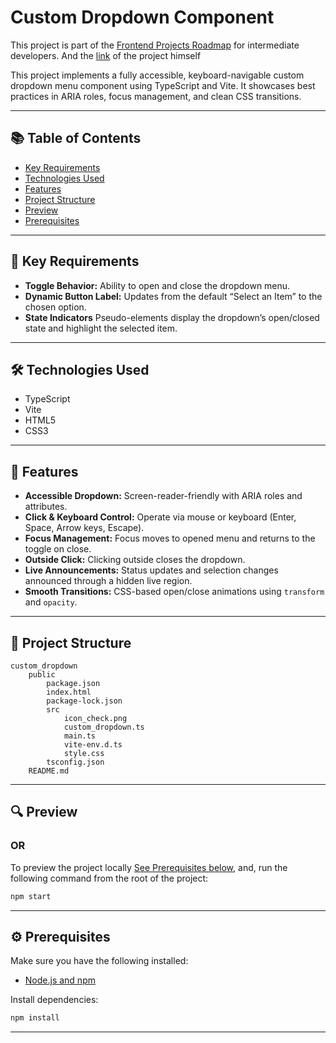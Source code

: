 # Custom Dropdown Component
This project is part of the [Frontend Projects Roadmap](https://roadmap.sh/frontend/projects) for intermediate developers. And the [link](https://roadmap.sh/projects/custom-dropdown) of the project himself 

This project implements a fully accessible, keyboard-navigable custom dropdown menu component using TypeScript and Vite. It showcases best practices in ARIA roles, focus management, and clean CSS transitions.

---

## 📚 Table of Contents

- [Key Requirements](#key-requirements)
- [Technologies Used](#technologies-used)
- [Features](#features)
- [Project Structure](#project-structure)
- [Preview](#preview)
- [Prerequisites](#prerequisites)

---


## 🔑 Key Requirements

- **Toggle Behavior:** Ability to open and close the dropdown menu.
- **Dynamic Button Label:** Updates from the default “Select an Item” to the chosen option.
- **State Indicators** Pseudo-elements display the dropdown’s open/closed state and highlight the selected item.

---

## 🛠️ Technologies Used

- TypeScript
- Vite
- HTML5
- CSS3

---

## 🚀 Features

- **Accessible Dropdown:** Screen-reader-friendly with ARIA roles and attributes.
- **Click & Keyboard Control:** Operate via mouse or keyboard (Enter, Space, Arrow keys, Escape).
- **Focus Management:** Focus moves to opened menu and returns to the toggle on close.
- **Outside Click:** Clicking outside closes the dropdown.
- **Live Announcements:** Status updates and selection changes announced through a hidden live region.
- **Smooth Transitions:** CSS-based open/close animations using `transform` and `opacity`.

---

## 📁 Project Structure
<!-- START PROJECT STRUCTURE -->
```
custom_dropdown
	public
		package.json
		index.html
		package-lock.json
		src
			icon_check.png
			custom_dropdown.ts
			main.ts
			vite-env.d.ts
			style.css
		tsconfig.json
	README.md

```
<!-- END PROJECT STRUCTURE -->

---


## 🔍 Preview

<!-- START LINK TO PREVIEW --> 

<!-- END LINK TO PREVIEW -->

### OR

To preview the project locally [See Prerequisites below](#prerequisites), and, run the following command from the root of the project:

```bash
npm start
```
---

## ⚙️ Prerequisites

Make sure you have the following installed:

- [Node.js and npm](https://nodejs.org/)

Install dependencies:

```bash
npm install
```

---